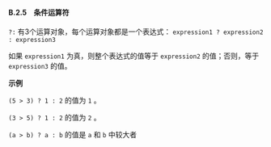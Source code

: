 #### B.2.5　条件运算符

`?:` 有3个运算对象，每个运算对象都是一个表达式： `expression1 ? expression2 : expression3`

如果 `expression1` 为真，则整个表达式的值等于 `expression2` 的值；否则，等于 `expression3` 的值。

**示例**

`(5 > 3) ? 1 : 2` 的值为 `1` 。

`(3 > 5) ? 1 : 2` 的值为 `2` 。

`(a > b) ? a : b` 的值是 `a` 和 `b` 中较大者

